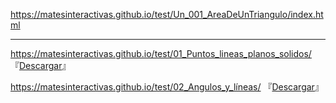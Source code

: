 https://matesinteractivas.github.io/test/Un_001_AreaDeUnTriangulo/index.html

---

https://matesinteractivas.github.io/test/01_Puntos_lineas_planos_solidos/ 『[Descargar](https://github.com/MatesInteractivas/test/files/3996974/01_Puntos_lineas_planos_solidos.zip)』

https://matesinteractivas.github.io/test/02_Angulos_y_líneas/ 『[Descargar](https://github.com/MatesInteractivas/test/files/3996975/02_Angulos_y_lineas.zip)』
